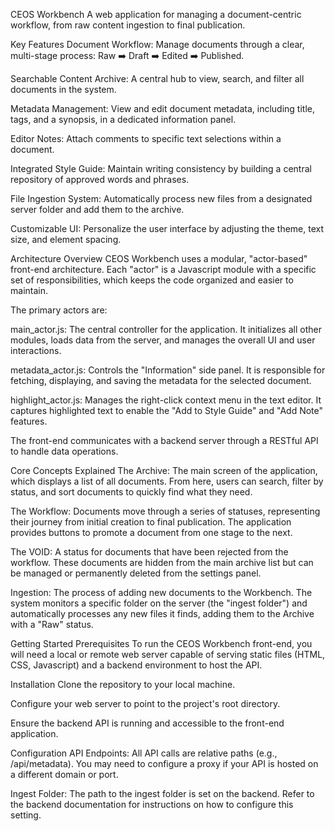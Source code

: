 CEOS Workbench
A web application for managing a document-centric workflow, from raw content ingestion to final publication.

Key Features
Document Workflow: Manage documents through a clear, multi-stage process: Raw ➡️ Draft ➡️ Edited ➡️ Published.

Searchable Content Archive: A central hub to view, search, and filter all documents in the system.

Metadata Management: View and edit document metadata, including title, tags, and a synopsis, in a dedicated information panel.

Editor Notes: Attach comments to specific text selections within a document.

Integrated Style Guide: Maintain writing consistency by building a central repository of approved words and phrases.

File Ingestion System: Automatically process new files from a designated server folder and add them to the archive.

Customizable UI: Personalize the user interface by adjusting the theme, text size, and element spacing.

Architecture Overview
CEOS Workbench uses a modular, "actor-based" front-end architecture. Each "actor" is a Javascript module with a specific set of responsibilities, which keeps the code organized and easier to maintain.

The primary actors are:

main_actor.js: The central controller for the application. It initializes all other modules, loads data from the server, and manages the overall UI and user interactions.

metadata_actor.js: Controls the "Information" side panel. It is responsible for fetching, displaying, and saving the metadata for the selected document.

highlight_actor.js: Manages the right-click context menu in the text editor. It captures highlighted text to enable the "Add to Style Guide" and "Add Note" features.

The front-end communicates with a backend server through a RESTful API to handle data operations.

Core Concepts Explained
The Archive: The main screen of the application, which displays a list of all documents. From here, users can search, filter by status, and sort documents to quickly find what they need.

The Workflow: Documents move through a series of statuses, representing their journey from initial creation to final publication. The application provides buttons to promote a document from one stage to the next.

The VOID: A status for documents that have been rejected from the workflow. These documents are hidden from the main archive list but can be managed or permanently deleted from the settings panel.

Ingestion: The process of adding new documents to the Workbench. The system monitors a specific folder on the server (the "ingest folder") and automatically processes any new files it finds, adding them to the Archive with a "Raw" status.

Getting Started
Prerequisites
To run the CEOS Workbench front-end, you will need a local or remote web server capable of serving static files (HTML, CSS, Javascript) and a backend environment to host the API.

Installation
Clone the repository to your local machine.

Configure your web server to point to the project's root directory.

Ensure the backend API is running and accessible to the front-end application.

Configuration
API Endpoints: All API calls are relative paths (e.g., /api/metadata). You may need to configure a proxy if your API is hosted on a different domain or port.

Ingest Folder: The path to the ingest folder is set on the backend. Refer to the backend documentation for instructions on how to configure this setting.
